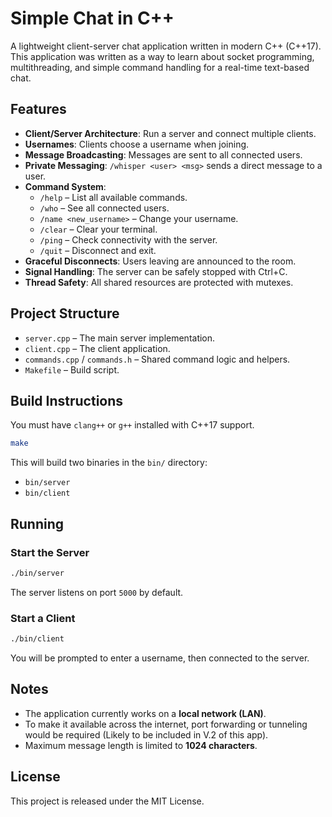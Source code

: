 # Simple Chat in C++

A lightweight client-server chat application written in modern C++ (C++17). 
This application was written as a way to learn about socket programming, multithreading, and simple command handling for a real-time text-based chat.

## Features

- **Client/Server Architecture**: Run a server and connect multiple clients.
- **Usernames**: Clients choose a username when joining.
- **Message Broadcasting**: Messages are sent to all connected users.
- **Private Messaging**: `/whisper <user> <msg>` sends a direct message to a user.
- **Command System**:
  - `/help` – List all available commands.
  - `/who` – See all connected users.
  - `/name <new_username>` – Change your username.
  - `/clear` – Clear your terminal.
  - `/ping` – Check connectivity with the server.
  - `/quit` – Disconnect and exit.
- **Graceful Disconnects**: Users leaving are announced to the room.
- **Signal Handling**: The server can be safely stopped with Ctrl+C.
- **Thread Safety**: All shared resources are protected with mutexes.

## Project Structure

- `server.cpp` – The main server implementation.
- `client.cpp` – The client application.
- `commands.cpp` / `commands.h` – Shared command logic and helpers.
- `Makefile` – Build script.

## Build Instructions

You must have `clang++` or `g++` installed with C++17 support.

```bash
make
```

This will build two binaries in the `bin/` directory:

- `bin/server`
- `bin/client`

## Running

### Start the Server

```bash
./bin/server
```

The server listens on port `5000` by default.

### Start a Client

```bash
./bin/client
```

You will be prompted to enter a username, then connected to the server.

## Notes

- The application currently works on a **local network (LAN)**.
- To make it available across the internet, port forwarding or tunneling would be required (Likely to be included in V.2 of this app).
- Maximum message length is limited to **1024 characters**.

## License

This project is released under the MIT License.
